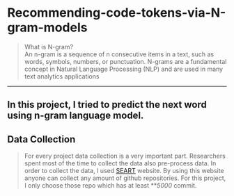 # Recommending-code-tokens-via-N-gram-models
> What is N-gram? <br>
  > An n-gram is a sequence of n consecutive items in a text, such as words, symbols, numbers, or punctuation. N-grams are a fundamental concept in Natural Language Processing (NLP) and are used in many text analytics applications

---
In this project, I tried to predict the next word using n-gram language model.
---
## Data Collection
> For every project data collection is a very important part. Researchers spent most of the time to collect the data also pre-process data. In order to collect the data, I used [SEART](https://seart-ghs.si.usi.ch/) website. By using this website anyone can collect any amount of github repositories. For this project, I only choose those repo which has at least ***5000* commit.


